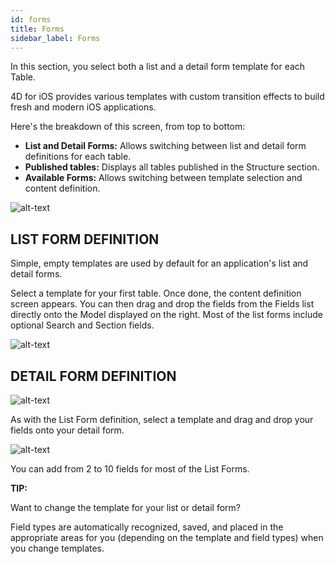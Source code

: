 ```yaml
---
id: forms
title: Forms
sidebar_label: Forms
---
```

In this section, you select both a list and a detail form template for each Table.

4D for iOS provides various templates with custom transition effects to build fresh and modern iOS applications.

Here's the breakdown of this screen, from top to bottom:

* **List and Detail Forms:** Allows switching between list and detail form definitions for each table.
* **Published tables:** Displays all tables published in the Structure section. 
* **Available Forms:** Allows switching between template selection and content definition.

![alt-text](assets/project-editor/Forms-section-templates-selection-4D-for-iOS.png)

## LIST FORM DEFINITION

Simple, empty templates are used by default for an application's list and detail forms.

Select a template for your first table. Once done, the content definition screen appears. You can then drag and drop the fields from the Fields list directly onto the Model displayed on the right. Most of the list forms include optional Search and Section fields.

![alt-text](assets/project-editor/Forms-section-content-definition-4D-for-iOS.png)

## DETAIL FORM DEFINITION

![alt-text](assets/project-editor/Forms-section-detail-form-templates-selection-4D-for-iOS.png)

As with the List Form definition, select a template and drag and drop your fields onto your detail form.

![alt-text](assets/project-editor/Forms-section-detail-form-content-definition-4D-for-iOS.png)

You can add from 2 to 10 fields for most of the List Forms.

<div class = "tips">
<b>TIP:</b>

Want to change the template for your list or detail form? 

Field types are automatically recognized, saved, and placed in the appropriate areas for you (depending on the template and field types) when you change templates.
</div>
